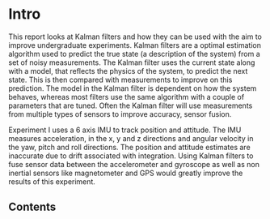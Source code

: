 # Intro
This report looks at Kalman filters and how they can be used with the aim to improve undergraduate experiments. Kalman filters are a optimal estimation algorithm used to predict the true state (a description of the system) from a set of noisy measurements. The Kalman filter uses the current state along with a model, that reflects the physics of the system, to predict the next state. This is then compared with measurements to improve on this prediction. The model in the Kalman filter is dependent on how the system behaves, whereas most filters use the same algorithm with a couple of parameters that are tuned. Often the Kalman filter will use measurements from multiple types of sensors to improve accuracy, sensor fusion.

Experiment I uses a 6 axis IMU to track position and attitude. The IMU measures acceleration, in the x, y and z directions and angular velocity in the yaw, pitch and roll directions. The position and attitude estimates are inaccurate due to drift associated with integration. Using Kalman filters to fuse sensor data between the accelerometer and gyroscope as well as non inertial sensors like magnetometer and GPS would greatly improve the results of this experiment.


## Contents
```{tableofcontents}
```
 